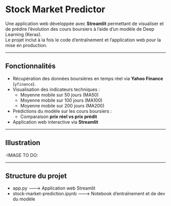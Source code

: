 # Stock Market Predictor

Une application web développée avec **Streamlit** permettant de visualiser et de prédire l’évolution des cours boursiers à l’aide d’un modèle de Deep Learning (Keras).  
Le projet inclut à la fois le code d’entraînement et l’application web pour la mise en production.

---

## Fonctionnalités

- Récupération des données boursières en temps réel via **Yahoo Finance** (`yfinance`).
- Visualisation des indicateurs techniques :
  - Moyenne mobile sur 50 jours (MA50)
  - Moyenne mobile sur 100 jours (MA100)
  - Moyenne mobile sur 200 jours (MA200)
- Prédictions du modèle sur les cours boursiers :
  - Comparaison **prix réel vs prix prédit**
- Application web interactive via **Streamlit**

---

## Illustration

 -IMAGE TO DO:

---

## Structure du projet

- app.py                          --->   Application web Streamlit
- stock-market-prediction.ipynb   ---> Notebook d’entraînement et de dev du modèle

